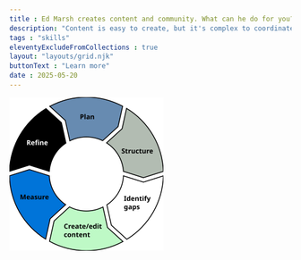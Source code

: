 ```yaml
---
title : Ed Marsh creates content and community. What can he do for you?
description: "Content is easy to create, but it's complex to coordinate, organize, and maintain. ![Content lifecycle diagram](/assets/images/content-lifecycle.png)"
tags : "skills"
eleventyExcludeFromCollections : true
layout: "layouts/grid.njk"
buttonText : "Learn more"
date : 2025-05-20
---
```

![Content lifecycle diagram](/assets/images/content-lifecycle.png)
